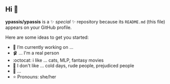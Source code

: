 ## Hi 👋


**ypassis/ypassis** is a ✨ _special_ ✨ repository because its `README.md` (this file) appears on your GitHub profile.

Here are some ideas to get you started:

- 🍮 I’m currently working on ...
- 🩰 ... I'm a real person
- :octocat: i like ... cats, MLP, fantasy movies
- 💬 I don't like ... cold days, rude people, prejudiced people
- 💟 ...
- ⭐ Pronouns: she/her
  

